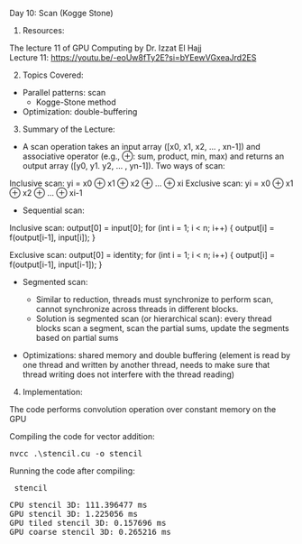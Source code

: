 Day 10: Scan (Kogge Stone)

1) Resources:

The lecture 11 of GPU Computing by Dr. Izzat El Hajj  
Lecture 11: https://youtu.be/-eoUw8fTy2E?si=bYEewVGxeaJrd2ES

2) Topics Covered:

- Parallel patterns: scan
    - Kogge-Stone method
- Optimization: double-buffering

3) Summary of the Lecture:  

- A scan operation takes an input array ([x0, x1, x2, ... , xn-1]) and associative operator (e.g., ⊕: sum, product, min, max) and returns an output array ([y0, y1. y2, ... , yn-1]). Two ways of scan:

Inclusive scan: yi = x0 ⊕ x1 ⊕ x2 ⊕ ... ⊕ xi
Exclusive scan: yi = x0 ⊕ x1 ⊕ x2 ⊕ ... ⊕ xi-1

- Sequential scan:

Inclusive scan:
output[0] = input[0];
for (int i = 1; i < n; i++) {
    output[i] = f(output[i-1], input[i]);
}

Exclusive scan:
output[0] = identity;
for (int i = 1; i < n; i++) {
    output[i] = f(output[i-1], input[i-1]);
}

- Segmented scan: 

    - Similar to reduction, threads must synchronize to perform scan, cannot synchronize across threads in different blocks.
    - Solution is segmented scan (or hierarchical scan): every thread blocks scan a segment, scan the partial sums, update the segments based on partial sums

- Optimizations: shared memory and double buffering (element is read by one thread and written by another thread, needs to make sure that thread writing does not interfere with the thread reading)

4) Implementation:

The code performs convolution operation over constant memory on the GPU

Compiling the code for vector addition:  

<pre>nvcc .\stencil.cu -o stencil</pre>

Running the code after compiling: 
<pre> stencil </pre>

<pre>CPU stencil 3D: 111.396477 ms
GPU stencil 3D: 1.225056 ms
GPU tiled stencil 3D: 0.157696 ms
GPU coarse stencil 3D: 0.265216 ms</pre>
